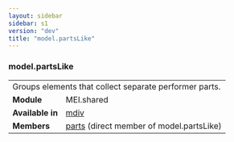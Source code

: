 ```yaml
---
layout: sidebar
sidebar: s1
version: "dev"
title: "model.partsLike"
---
```

<div class="classSpec model">
   <h3 id="model.partsLike">model.partsLike</h3>
   <table class="wovenodd">
      <tr>
         <td colspan="2" class="wovenodd-col2">Groups elements that collect separate performer parts.</td>
      </tr>
      <tr>
         <td class="wovenodd-col1"><strong>Module</strong></td>
         <td class="wovenodd-col2">MEI.shared</td>
      </tr>
      <tr>
         <td class="wovenodd-col1"><strong>Available in</strong></td>
         <td class="wovenodd-col2">
            <div class="parent">
               <div><a class="link_odd_elementSpec" href="{{ site.baseurl }}/{{ page.version }}/elements/mdiv.html">mdiv</a></div>
            </div>
         </td>
      </tr>
      <tr>
         <td class="wovenodd-col1"><strong>Members</strong></td>
         <td class="wovenodd-col2">
            <div class="parent">
               <div><a class="link_odd_elementSpec" href="{{ site.baseurl }}/{{ page.version }}/elements/parts.html">parts</a> (direct member of model.partsLike)
               </div>
            </div>
         </td>
      </tr>
   </table>
</div>